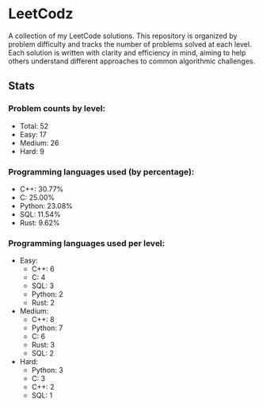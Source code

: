 # LeetCodz

A collection of my LeetCode solutions. This repository is organized by problem difficulty and tracks the number of problems solved at each level. Each solution is written with clarity and efficiency in mind, aiming to help others understand different approaches to common algorithmic challenges.

## Stats

### Problem counts by level:

- Total: 52
- Easy: 17
- Medium: 26
- Hard: 9

### Programming languages used (by percentage):

- C++: 30.77%
- C: 25.00%
- Python: 23.08%
- SQL: 11.54%
- Rust: 9.62%

### Programming languages used per level:

- Easy:
  - C++: 6
  - C: 4
  - SQL: 3
  - Python: 2
  - Rust: 2
- Medium:
  - C++: 8
  - Python: 7
  - C: 6
  - Rust: 3
  - SQL: 2
- Hard:
  - Python: 3
  - C: 3
  - C++: 2
  - SQL: 1
